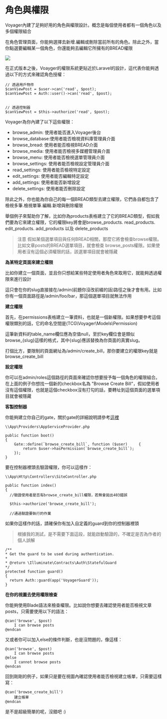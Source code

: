 # 角色與權限

Voyager內建了足夠好用的角色與權限設計。概念是每個使用者都有一個角色以及多個權限組合

在角色管理頁面，你能夠選擇去新增.編輯或刪除當前所有的角色。除此之外，當你點選要編輯某一個角色，你還能夠去編輯它所擁有的BREAD權限

![](https://i.imgur.com/jj0R42n.png)

在正式版本之後，Voayger的權限系統更貼近於Laravel的設計，這代表你能夠透過以下的方式來確認角色授權：

```
// 透過用戶物件
$canViewPost = $user->can('read', $post);
$canViewPost = Auth::user()->can('read', $post);


// 透過控制器
$canViewPost = $this->authorize('read', $post);
```

Voyager為你內建了以下這些權限：

* browse\_admin: 使用者能否進入Voyager後台
* browse\_database:使用者能否檢視資料庫管理員介面
* browse\_bread: 使用者能否檢視BREAD介面
* browse\_media: 使用者能否檢視多媒體管理員介面
* browse\_menu: 使用者能否檢視選單管理員介面
* browse\_settings: 使用者能否檢視設定管理員介面
* read\_settings: 使用者能否檢視特定設定
* edit\_settings: 使用者能否編輯特定設定
* add\_settings: 使用者能否新增設定
* delete\_settings: 使用者能否刪除設定

除此之外，你也能為你自己的每一個BREAD類型去建立權限，它們各自都包含了檢視多筆.檢視單筆.編輯.新增與刪除權限

舉個例子來幫助你了解，比如你為products表格建立了它的BREAD類型，假如我們要為它來建立權限，它的權限key將會是browse\_products. read\_products. edit\_products. add\_products 以及 delete\_products

> 注意 假如某個選單項目與任何BREAD相關，那麼它將會檢查browse權限。比如文章posts的BREAD選單項目，就會檢查 browse\_posts權限。如果使用者沒有這個必須權限的話，該選單項目就會被隱藏

**為某特定頁面來建立權限**

比如你建立一個頁面，並且你只想給某些特定使用者角色來取用它，就能夠透過權限來進行設計

這只會在你的slug直接接在/admin\(前題你沒改前綴的話\)路徑之後才會有用。比如你有一個頁面路徑是/admin/foo/bar，那這個選單項目就無法作用

**建立權限**

首先，在permissions表格建立一筆資料，也就是一個新權限。如果想要參考這個權限類別的話，它的命名空間是\(TCG\Voyager\Models\Permission\)

這筆新資料的table_name欄位應為空值null，至於key欄位會是類似browse_{slug}這樣的格式，其中{slug}應該替換為你頁面的真實slug。

打個比方，要限制的頁面網址為/admin/create\_bill，那你要建立的權限key就是browse\_create\_bill

**設定權限**

你可以在admin/roles這個路徑的頁面來確認你想要授予每一個角色的權限組合。在上面的例子你想找一個新的checkbox名為 "Browse Create Bill"，假如使用者沒有這個權限，也就是這個checkbox沒有打勾的話，要轉址到這個頁面的選單項目就會被隱藏

**客製控制器**

你能夠建立你自己的gate，關於gate的詳細說明請參考[這裡](https://laravel.com/docs/authorization#gates)

```
\\App\Providers\AppServiceProvider.php

public function boot()
{
    Gate::define(`browse_create_bill`, function ($user)     {
        return $user->hasPermission(`browse_create_bill`);
    });
}
```

要在控制器裡頭去驗證權限，你可以這樣作：

```
\\App\Http\Controllers\SiteController.php

public function index()
{
  //驗證使用者是否有browse_create_bill權限，若無會拋出403錯誤

  $this->authorize('browse_create_bill');

  //通過驗證要執行的作業
```

如果你這樣作的話，請確保你有加入自定義的guard到你的控制器裡頭

> 根據我的測試，是不需要下面這段，就能啟動驗證的，不確定是否為作者的個人誤解

```
/**
* Get the guard to be used during authentication.
*
* @return \Illuminate\Contracts\Auth\StatefulGuard
*/
protected function guard()
{
  return Auth::guard(app('VoyagerGuard'));
}
```

**在你的視圖去使用權限檢查**

你能夠使用Blade語法來檢查權限。比如說你想要去確認使用者能否檢視文章posts，只需要使用以下的語法：

```
@can('browse', $post)
    I can browse posts
@endcan
```

又或者你可以加入else的條件判斷，也是沒問題的，像這樣：

```
@can('browse', $post)
    I can browse posts
@else
    I cannot browse posts
@endcan
```

回到剛剛的例子，如果只是要在視圖內確認使用者能否檢視建立帳單，只需要這樣寫：

```
@can('browse_create_bill')
    建立帳單
@endcan
```

是不是超級簡單的呢，沒錯吧 :\)

